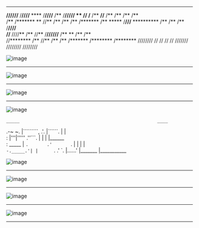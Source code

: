 
   ********    *******         **       *******     **         ********
  **//////**  /**////**       ****     /**////**   /**        /**///// 
 **      //   /**   /**      **//**    /**    /**  /**        /**      
/**           /*******      **  //**   /**    /**  /**        /******* 
/**    *****  /**///**     **********  /**    /**  /**        /**////  
//**  ////**  /**  //**   /**//////**  /**    **   /**        /**      
 //********   /**   //**  /**     /**  /*******    /********  /********
  ////////    //     //   //      //   ///////     ////////   //////// 



![image](https://user-images.githubusercontent.com/103641610/190379166-79149bdd-001c-4bb8-b092-154fdff783cd.png)



-------------------------------------------------------------------------------------------------



![image](https://user-images.githubusercontent.com/103641610/190379281-d476ad63-0248-4316-95cb-4044f590db52.png)


-------------------------------------------------------------------------------------------------



![image](https://user-images.githubusercontent.com/103641610/190379325-a9b73775-d8cd-4367-b2af-1f610ba4fc7c.png)


-------------------------------------------------------------------------------------------------



![image](https://user-images.githubusercontent.com/103641610/190379341-fb74e167-072e-4453-b894-a97c5e2fb05f.png)





    _____                                                    ____        
 .-~     ~.  |`````````,       .'.       |``````.  |        |            
:            |'''|'''''      .''```.     |       | |        |______      
:     _____  |    `.       .'       `.   |       | |        |            
 `-._____.'| |      `.   .'           `. |......'  |_______ |___________ 



![image](https://user-images.githubusercontent.com/103641610/190380435-45695d2a-4544-43ac-8eb5-038896634ae4.png)



-------------------------------------------------------------------------------------------------



![image](https://user-images.githubusercontent.com/103641610/190380490-64c1fa0c-e7d0-40f9-b1e9-9356c85c808f.png)



-------------------------------------------------------------------------------------------------



![image](https://user-images.githubusercontent.com/103641610/190380557-5e826cf8-1a66-4c18-817f-08816f3f02db.png)



-------------------------------------------------------------------------------------------------



![image](https://user-images.githubusercontent.com/103641610/190380625-ff0e4390-5aac-4d19-b891-62420df23f98.png)



-------------------------------------------------------------------------------------------------
